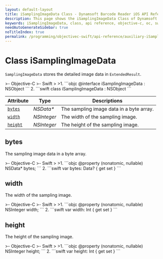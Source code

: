 ```yaml
---
layout: default-layout
title: iSamplingImageData Class - Dynamsoft Barcode Reader iOS API Reference
description: This page shows the iSamplingImageData Class of Dynamsoft Barcode Reader for iOS SDK.
keywords: iSamplingImageData, class, api reference, objective-c, oc, swift
needAutoGenerateSidebar: true
noTitleIndex: true
permalink: /programming/objectivec-swift/api-reference/auxiliary-iSamplingImageData.html
---
```


# Class iSamplingImageData

`SamplingImageData` stores the detailed image data in `ExtendedResult`.

<div class="sample-code-prefix"></div>
>- Objective-C
>- Swift
>
>1. 
```objc
@interface iSamplingImageData : NSObject
```
2. 
```swift
class iSamplingImageData : NSObject
```

| Attribute | Type | Descriptions |
|---------- | ---- | ----------- |
| [`bytes`](#bytes) | *NSData\** | The sampling image data in a byte array. |
| [`width`](#width) | *NSInteger* | The width of the sampling image. |
| [`height`](#height) | *NSInteger* | The height of the sampling image. |

## bytes

The sampling image data in a byte array.

<div class="sample-code-prefix"></div>
>- Objective-C
>- Swift
>
>1. 
```objc
@property (nonatomic, nullable) NSData* bytes;
```
2. 
```swift
var bytes: Data? { get set }
```

## width

The width of the sampling image.

<div class="sample-code-prefix"></div>
>- Objective-C
>- Swift
>
>1. 
```objc
@property (nonatomic, nullable) NSInteger width;
```
2. 
```swift
var width: Int { get set }
```

## height

The height of the sampling image.

<div class="sample-code-prefix"></div>
>- Objective-C
>- Swift
>
>1. 
```objc
@property (nonatomic, nullable) NSInteger height;
```
2. 
```swift
var height: Int { get set }
```
